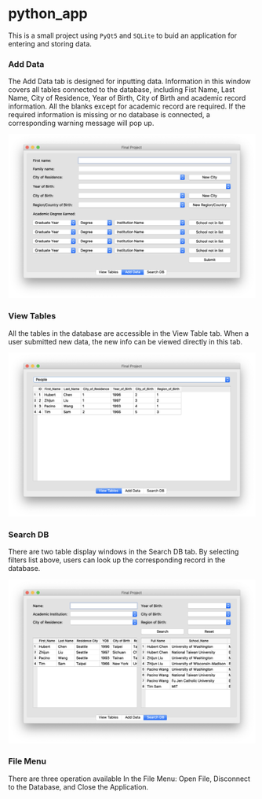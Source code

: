 # python_app

This is a small project using `PyQt5` and `SQLite` to buid an application for entering and storing data.

### Add Data
The Add Data tab is designed for inputting data. Information in this window covers all tables connected to the database, including Fist Name, Last Name, City of Residence, Year of Birth, City of Birth and academic record information. All the blanks except for academic record are required. If the required information is missing or no database is connected, a corresponding warning message will pop up.

![plot](./image/Add.png)

### View Tables
All the tables in the database are accessible in the View Table tab. When a user submitted new data, the new info can be viewed directly in this tab.

![plot](./image/View.png)

### Search DB
There are two table display windows in the Search DB tab. By selecting filters list above, users can look up the corresponding record in the database.

![plot](./image/Search.png)

### File Menu
There are three operation available In the File Menu: Open File, Disconnect to the Database, and Close the Application.
